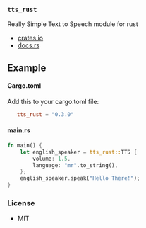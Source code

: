 ### `tts_rust`

Really Simple Text to Speech module for rust

- [crates.io](https://crates.io/crates/tts_rust)
- [docs.rs](https://docs.rs/tts_rust/)

## Example

#### Cargo.toml

Add this to your cargo.toml file:

```toml
   tts_rust = "0.3.0"
```

#### main.rs

```rust
fn main() {
    let english_speaker = tts_rust::TTS {
        volume: 1.5,
        language: "mr".to_string(),
    };
    english_speaker.speak("Hello There!");
}
```

### License

- MIT
